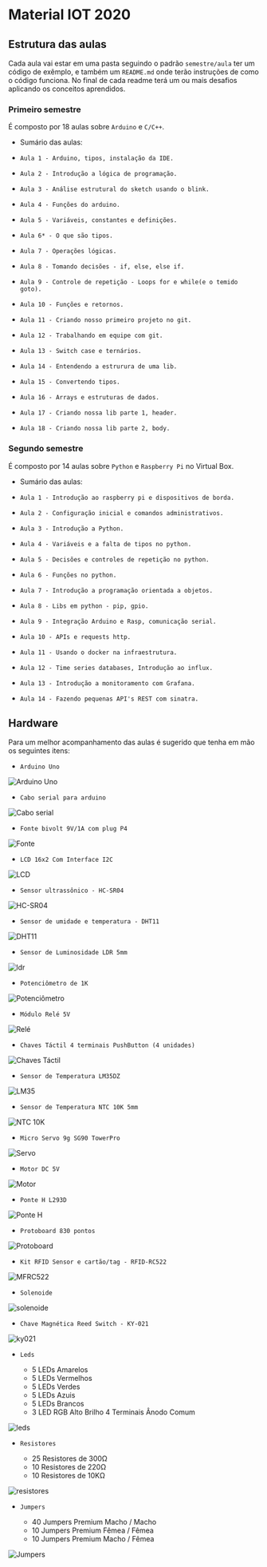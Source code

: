 # Material IOT 2020

## Estrutura das aulas
Cada aula vai estar em uma pasta seguindo o padrão `semestre/aula` ter um código de exêmplo,
e também um `README.md` onde terão instruções de como o código funciona. No final de cada readme terá
um ou mais desafios aplicando os conceitos aprendidos.


### Primeiro semestre

É composto por 18 aulas sobre `Arduino` e `C/C++`.

 - Sumário das aulas:

  * `Aula 1 - Arduino, tipos, instalação da IDE.`

  * `Aula 2 - Introdução a lógica de programação.`

  * `Aula 3 - Análise estrutural do sketch usando o blink.`

  * `Aula 4 - Funções do arduino.`

  * `Aula 5 - Variáveis, constantes e definições.`

  * `Aula 6* - O que são tipos.`

  * `Aula 7 - Operações lógicas.`

  * `Aula 8 - Tomando decisões - if, else, else if.`

  * `Aula 9 - Controle de repetição - Loops for e while(e o temido goto).`

  * `Aula 10 - Funções e retornos.`

  * `Aula 11 - Criando nosso primeiro projeto no git.`

  * `Aula 12 - Trabalhando em equipe com git.`

  * `Aula 13 - Switch case e ternários.`

  * `Aula 14 - Entendendo a estrurura de uma lib.`

  * `Aula 15 - Convertendo tipos.`

  * `Aula 16 - Arrays e estruturas de dados.`

  * `Aula 17 - Criando nossa lib parte 1, header.`

  * `Aula 18 - Criando nossa lib parte 2, body.`



### Segundo semestre

É composto por 14 aulas sobre `Python` e `Raspberry Pi` no Virtual Box.

 - Sumário das aulas:

  * `Aula 1 - Introdução ao raspberry pi e dispositivos de borda.`

  * `Aula 2 - Configuração inicial e comandos administrativos.`

  * `Aula 3 - Introdução a Python.`

  * `Aula 4 - Variáveis e a falta de tipos no python.`

  * `Aula 5 - Decisões e controles de repetição no python.`

  * `Aula 6 - Funções no python.`

  * `Aula 7 - Introdução a programação orientada a objetos.`

  * `Aula 8 - Libs em python - pip, gpio.`

  * `Aula 9 - Integração Arduino e Rasp, comunicação serial.`

  * `Aula 10 - APIs e requests http.`

  * `Aula 11 - Usando o docker na infraestrutura.`

  * `Aula 12 - Time series databases, Introdução ao influx.`

  * `Aula 13 - Introdução a monitoramento com Grafana.`

  * `Aula 14 - Fazendo pequenas API's REST com sinatra.`


## Hardware

Para um melhor acompanhamento das aulas é sugerido que tenha em mão os seguintes itens:

* `Arduino Uno`

![Arduino Uno](.../../img/doc/arduino.jpg)


* `Cabo serial para arduino`

![Cabo serial](.../../img/doc/serial.jpg)


* `Fonte bivolt 9V/1A com plug P4`

![Fonte](.../../img/doc/fonte.jpg)


* `LCD 16x2 Com Interface I2C`

![LCD](.../../img/doc/lcd.jpg)


* `Sensor ultrassônico - HC-SR04`

![HC-SR04](.../../img/doc/HC-SR04.jpg)


* `Sensor de umidade e temperatura - DHT11`

![DHT11](.../../img/doc/dht11.jpg)


* `Sensor de Luminosidade LDR 5mm`

![ldr](.../../img/doc/ldr.jpg)


* `Potenciômetro de 1K`

![Potenciômetro](.../../img/doc/pot.jpeg)


* `Módulo Relé 5V`

![Relé](.../../img/doc/rele.jpg)


* `Chaves Táctil 4 terminais PushButton (4 unidades)`

![Chaves Táctil](.../../img/doc/chave.jpg)


* `Sensor de Temperatura LM35DZ`

![LM35](.../../img/doc/lm35.jpeg)


* `Sensor de Temperatura NTC 10K 5mm`

![NTC 10K](.../../img/doc/ntk.jpg)


* `Micro Servo 9g SG90 TowerPro`

![Servo](.../../img/doc/servo.jpg)


* `Motor DC 5V`

![Motor](.../../img/doc/motor.jpg)


* `Ponte H L293D`

![Ponte H](.../../img/doc/ponteh.jpg)


* `Protoboard 830 pontos`

![Protoboard](.../../img/doc/proto.jpeg)


* `Kit RFID Sensor e cartão/tag - RFID-RC522`

![MFRC522](.../../img/doc/MFRC522.jpg)


* `Solenoide`

![solenoide](.../../img/doc/solenoide.jpg)


* `Chave Magnética Reed Switch - KY-021`

![ky021](.../../img/doc/ky021.jpg)


* `Leds`

  - 5 LEDs Amarelos
  - 5 LEDs Vermelhos
  - 5 LEDs Verdes
  - 5 LEDs Azuis
  - 5 LEDs Brancos
  - 3 LED RGB Alto Brilho 4 Terminais Ânodo Comum

![leds](.../../img/doc/leds.jpg)


* `Resistores`

  - 25 Resistores de 300Ω
  - 10 Resistores de 220Ω
  - 10 Resistores de 10KΩ

![resistores](.../../img/doc/resistores.png)


* `Jumpers`

  - 40	 Jumpers Premium Macho / Macho
  - 10	 Jumpers Premium Fêmea / Fêmea
  - 10	 Jumpers Premium Macho / Fêmea

![Jumpers](.../../img/doc/jumpers.png)
